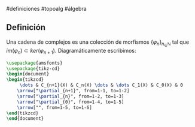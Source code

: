 #definiciones #topoalg #álgebra
## Definición

Una cadena de complejos es una colección de morfismos $\{\varphi_n\}_{n_\in\mathbb{N}}$  tal que $im(\varphi_{n}) \subset ker(\varphi_{n+1})$. Diagramáticamente escribimos:
```tikz
\usepackage{amsfonts}
\usepackage{tikz-cd}
\begin{document}
\begin{tikzcd}
	 \dots & C_{n+1}(X) & C_n(X) \dots & \dots C_1(X) & C_0(X) & 0
	\arrow["\partial_{n+1}", from=1-1, to=1-2]
	\arrow["\partial_{n}", from=1-2, to=1-3]
	\arrow["\partial_{0}", from=1-4, to=1-5]
	\arrow["", from=1-5, to=1-6]
\end{tikzcd}
\end{document}
```